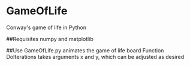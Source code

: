 # GameOfLife
Conway's game of life in Python

##Requisites
numpy and matplotlib

##Use
GameOfLife.py animates the game of life board
Function DoIterations takes arguments x and y, which can be adjusted as desired
